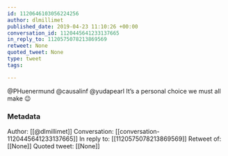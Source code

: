 ```yaml
---
id: 1120646103056224256
author: dlmillimet
published_date: 2019-04-23 11:10:26 +00:00
conversation_id: 1120445641233137665
in_reply_to: 1120575078213869569
retweet: None
quoted_tweet: None
type: tweet
tags:

---
```


@PHuenermund @causalinf @yudapearl It’s a personal choice we must all make 😉

### Metadata

Author: [[@dlmillimet]]
Conversation: [[conversation-1120445641233137665]]
In reply to: [[1120575078213869569]]
Retweet of: [[None]]
Quoted tweet: [[None]]
